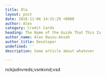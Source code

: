 ```yaml
---
title: Ola
layout: post
date: 2018-11-06 14:31:29 +0000
author: Alex
category: Credit Cards
heading: The Name of the Guide That This Is
author_name: Alex Owusu-Ansah
author_title: Developer
undefined: ''
description: Some article about whatever

---
```

nckjsdnvreds;vsnkvnd;vsd